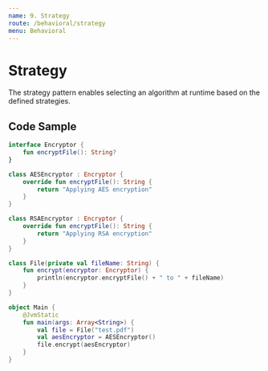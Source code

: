 ```yaml
---
name: 9. Strategy
route: /behavioral/strategy
menu: Behavioral
---
```


# Strategy

The strategy pattern enables selecting an algorithm at runtime based on the defined strategies.

## Code Sample

```kotlin
interface Encryptor {
    fun encryptFile(): String?
}
```

```kotlin
class AESEncryptor : Encryptor {
    override fun encryptFile(): String {
        return "Applying AES encryption"
    }
}
```

```kotlin
class RSAEncryptor : Encryptor {
    override fun encryptFile(): String {
        return "Applying RSA encryption"
    }
}
```

```kotlin
class File(private val fileName: String) {
    fun encrypt(encryptor: Encryptor) {
        println(encryptor.encryptFile() + " to " + fileName)
    }
}
```

```kotlin
object Main {
    @JvmStatic
    fun main(args: Array<String>) {
        val file = File("test.pdf")
        val aesEncryptor = AESEncryptor()
        file.encrypt(aesEncryptor)
    }
}
```
